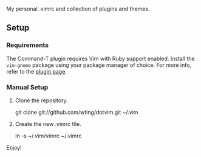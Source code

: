 
My personal .vimrc and collection of plugins and themes.

## Setup

### Requirements

The Command-T plugin requires Vim with Ruby support enabled. Install the `vim-gnome` package using your package manager of choice. For more info, refer to the [plugin page](http://www.vim.org/scripts/script.php?script_id=3025).

### Manual Setup

1. Clone the repository.

	git clone git://github.com/wting/dotvim.git ~/.vim

2. Create the new .vimrc file.

	ln -s ~/.vim/vimrc ~/.vimrc

Enjoy!
